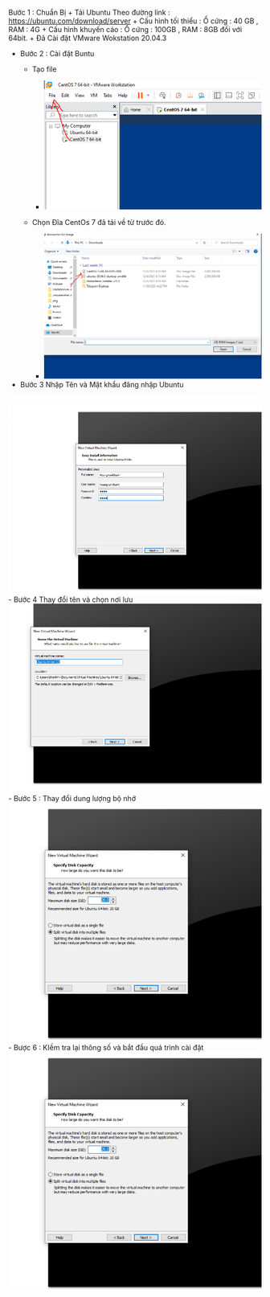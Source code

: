 Bước 1 : Chuẩn Bị 
    + Tải Ubuntu Theo đường link : https://ubuntu.com/download/server
    + Cấu hình tối thiểu : Ổ cứng : 40 GB , RAM : 4G
    + Cấu hình khuyến cáo : Ổ cứng : 100GB , RAM : 8GB đối với 64bit.
    + Đã Cài đặt VMware Wokstation 20.04.3
- Bước 2 : Cài đặt Buntu
   + Tạo file
        - <img src = "../../jmg/b1.PNG">
        
    + Chọn Đĩa CentOs 7 đã tải về từ trước đó.
        - <img src = "../../jmg/b3.PNG">
 - Bước 3 Nhập Tên và Mật khẩu đăng nhập Ubuntu
  <img src = "../../jmg/buoc1.PNG">
  - Bước 4 Thay đổi tên và chọn nơi lưu
  <img src = "../../jmg/buoc2.PNG">
  - Bước 5 : Thay đổi dung lượng bộ nhớ 
  <img src = "../../jmg/buoc3.PNG">
  - Bược 6 : KIềm tra lại thông số và bắt đầu quá trình cài đặt
  <img src = "../../jmg/buoc3.PNG">


    